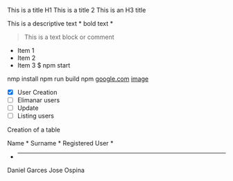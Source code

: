 This is a title H1
This is a title 2
This is an H3 title

This is a descriptive text * bold text *
> This is a text block or comment
- Item 1
- Item 2
- Item 3
 $ npm start
 
 
 nmp install
 npm run build
 npm
 [google.com](https://google.com)
 [image]( )
- [x] User Creation
- [ ] Elimanar users
- [ ] Update
- [ ] Listing users 

Creation of a table 

Name * Surname * Registered User *
* -----------------------
Daniel Garces
Jose Ospina
